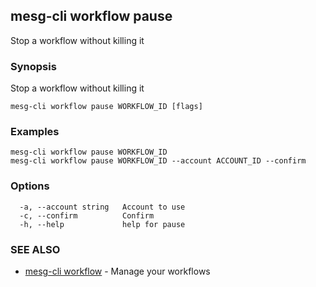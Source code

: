 ## mesg-cli workflow pause

Stop a workflow without killing it

### Synopsis

Stop a workflow without killing it

```
mesg-cli workflow pause WORKFLOW_ID [flags]
```

### Examples

```
mesg-cli workflow pause WORKFLOW_ID
mesg-cli workflow pause WORKFLOW_ID --account ACCOUNT_ID --confirm
```

### Options

```
  -a, --account string   Account to use
  -c, --confirm          Confirm
  -h, --help             help for pause
```

### SEE ALSO

* [mesg-cli workflow](mesg-cli_workflow.md)	 - Manage your workflows


